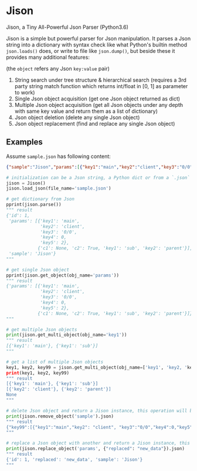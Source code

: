 # Jison
Jison, a Tiny All-Powerful Json Parser (Python3.6)

Jison is a simple but powerful parser for Json manipulation. It parses a Json string into a dictionary with syntax check like what Python's builtin method `json.loads()` does, or write to file like `json.dump()`, but beside these it provides many additional features:

(the `object` refers any Json `key:value` pair)
1. String search under tree structure & hierarchical search
   (requires a 3rd party string match function which returns int/float in [0, 1] as parameter to work)
2. Single Json object acquisition
   (get one Json object returned as dict)
3. Multiple Json object acquisition
   (get all Json objects under any depth with same key value and return them as a list of dictionary)
4. Json object deletion
   (delete any single Json object)
5. Json object replacement
   (find and replace any single Json object)

## Examples
Assume `sample.json` has following content:
```json
{"sample":"Jison","params":[{"key1":"main","key2":"client","key3":"0/0","key4":0,"key5":2}, {"key1":"sub","key2":"parent","c1":null,"c2":true}],"id":1}
```

```python
# initialization can be a Json string, a Python dict or from a `.json` file
jison = Jison()
jison.load_json(file_name='sample.json')
```

```python
# get dictionary from Json
pprint(jison.parse())
""" result
{'id': 1,
 'params': [{'key1': 'main',
             'key2': 'client',
             'key3': '0/0',
             'key4': 0,
             'key5': 2},
            {'c1': None, 'c2': True, 'key1': 'sub', 'key2': 'parent'}],
 'sample': 'Jison'}
"""

# get single Json object
pprint(jison.get_object(obj_name='params'))
""" result
{'params': [{'key1': 'main',
             'key2': 'client',
             'key3': '0/0',
             'key4': 0,
             'key5': 2},
            {'c1': None, 'c2': True, 'key1': 'sub', 'key2': 'parent'}]}
"""

# get multiple Json objects
print(jison.get_multi_object(obj_name='key1'))
""" result
[{'key1': 'main'}, {'key1': 'sub'}]
"""

# get a list of multiple Json objects
key1, key2, key99 = jison.get_multi_object(obj_name=['key1', 'key2, 'key99'])
print(key1, key2, key99)
""" result
[{'key1': 'main'}, {'key1': 'sub'}]
[{'key2': 'client'}, {'key2': 'parent'}]
None
"""

# delete Json object and return a Jison instance, this operation will be written to file which the Json is loaded from
print(jison.remove_object('sample').json)
""" result
{"key99":[{"key1":"main","key2": "client", "key3":"0/0","key4":0,"key5":2}, {"key1":"sub","key2":"parent","c1":null,"c2":true}], "id":1}
"""

# replace a Json object with another and return a Jison instance, this operation will be written to file which the Json is loaded from
print(jison.replace_object('params', {"replaced": "new_data"}).json)
""" result
{'id': 1, 'replaced': 'new_data', 'sample': 'Jison'}
"""
```
